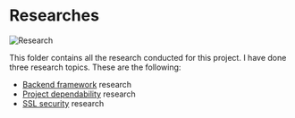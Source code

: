 # Researches
![Research](https://www.wsu.ac.za/images/2020/04/15/reseach.jpg)

This folder contains all the research conducted for this project. I have done three research topics. These are the following:
- [Backend framework](./Backend%20Framework%20Research.md) research
- [Project dependability](./Dependability%20Research.md) research
- [SSL security](./SSL%20Security%20Research.md) research